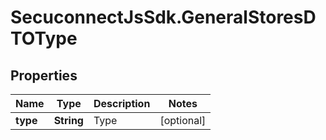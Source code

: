 # SecuconnectJsSdk.GeneralStoresDTOType

## Properties
Name | Type | Description | Notes
------------ | ------------- | ------------- | -------------
**type** | **String** | Type | [optional] 


